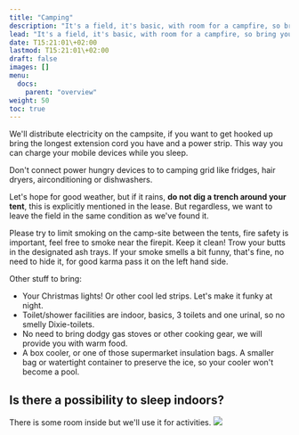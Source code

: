 ```yaml
---
title: "Camping"
description: "It's a field, it's basic, with room for a campfire, so bring your guitar and marshmallows."
lead: "It's a field, it's basic, with room for a campfire, so bring your guitar and marshmallows."
date: T15:21:01\+02:00
lastmod: T15:21:01\+02:00
draft: false
images: []
menu: 
  docs:
    parent: "overview"
weight: 50
toc: true
---
```

We'll distribute electricity on the campsite, if you want to get hooked up bring the longest extension cord you have and a power strip. This way you can charge your mobile devices while you sleep.

Don't connect power hungry devices to to camping grid like fridges, hair dryers, airconditioning or dishwashers. 

Let's hope for good weather, but if it rains, **do not dig a trench around your tent**, this is explicitly mentioned in the lease. But regardless, we want to leave the field in the same condition as we've found it.

Please try to limit smoking on the camp-site between the tents, fire safety is important, feel free to smoke near the firepit. Keep it clean! Trow your butts in the designated ash trays. If your smoke smells a bit funny, that's fine, no need to hide it, for good karma pass it on the left hand side.

Other stuff to bring:

* Your Christmas lights!  Or other cool led strips. Let's make it funky at night.
* Toilet/shower facilities are indoor, basics, 3 toilets and one urinal, so no smelly Dixie-toilets. 
* No need to bring dodgy gas stoves or other cooking gear, we will provide you with warm food.
* A box cooler, or one of those supermarket insulation bags. A smaller bag or watertight container to preserve the ice, so your cooler won't become a pool. 

## Is there a possibility to sleep indoors?

There is some room inside but we'll use it for activities.
![](/images/tegan-mierle-unsplash.jpg)
